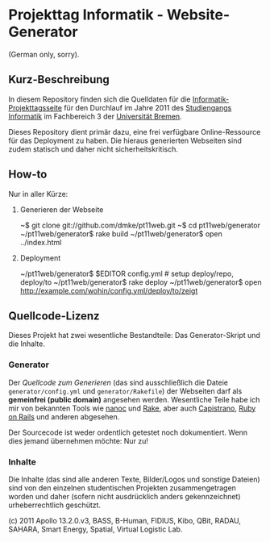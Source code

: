 # Projekttag Informatik - Website-Generator

(German only, sorry).

## Kurz-Beschreibung

In diesem Repository finden sich die Quelldaten für die
[Informatik-Projekttagsseite](http://www.informatik.uni-bremen.de/projekttag)
für den Durchlauf im Jahre 2011 des [Studiengangs
Informatik](http://www.informatik.uni-bremen.de) im
Fachbereich 3 der [Universität Bremen](http://www.uni-bremen.de).

Dieses Repository dient primär dazu, eine frei verfügbare
Online-Ressource für das Deployment zu haben. Die hieraus
generierten Webseiten sind zudem statisch und daher nicht
sicherheitskritisch.

## How-to

Nur in aller Kürze:

1. Generieren der Webseite

    ~$  git clone git://github.com/dmke/pt11web.git
    ~$  cd pt11web/generator
    ~/pt11web/generator$  rake build
    ~/pt11web/generator$  open ../index.html

2. Deployment

    ~/pt11web/generator$  $EDITOR config.yml # setup deploy/repo, deploy/to
    ~/pt11web/generator$  rake deploy
    ~/pt11web/generator$  open http://example.com/wohin/config.yml/deploy/to/zeigt

## Quellcode-Lizenz

Dieses Projekt hat zwei wesentliche Bestandteile: Das
Generator-Skript und die Inhalte.

### Generator

Der *Quellcode zum Generieren* (das sind ausschließlich die
Dateie `generator/config.yml` und `generator/Rakefile`) der
Webseiten darf als **gemeinfrei (public domain)** angesehen
werden. Wesentliche Teile habe ich mir von bekannten Tools
wie [nanoc](http://nanoc.stoneship.org/) und
[Rake](http://rake.rubyforge.org), aber auch
[Capistrano](https://github.com/capistrano/capistrano),
[Ruby on Rails](http://www.rubyonrails.org) und anderen
abgesehen.

Der Sourcecode ist weder ordentlich getestet noch
dokumentiert. Wenn dies jemand übernehmen möchte: Nur zu!

### Inhalte

Die Inhalte (das sind alle anderen Texte, Bilder/Logos und
sonstige Dateien) sind von den einzelnen studentischen
Projekten zusammengetragen worden und daher (sofern nicht
ausdrücklich anders gekennzeichnet) urheberrechtlich
geschützt.

(c) 2011  Apollo 13.2.0.v3, BASS, B-Human, FIDIUS, Kibo,
          QBit, RADAU, SAHARA, Smart Energy, Spatial,
          Virtual Logistic Lab.
